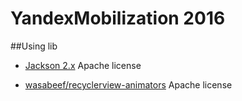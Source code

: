 # YandexMobilization 2016

##Using lib

 - [Jackson 2.x](http://wiki.fasterxml.com/JacksonLicensing)
Apache license 

 - [wasabeef/recyclerview-animators](https://github.com/wasabeef/recyclerview-animators) 
Apache license 






